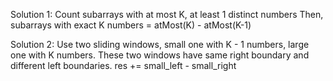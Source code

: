 Solution 1:
Count subarrays with at most K, at least 1 distinct numbers
Then, subarrays with exact K numbers = atMost(K) - atMost(K-1)

Solution 2:
Use two sliding windows, small one with K - 1 numbers, large one with K numbers.
These two windows have same right boundary and different left boundaries. 
res += small_left - small_right

